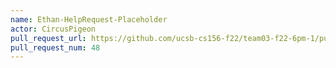 ```yaml
---
name: Ethan-HelpRequest-Placeholder
actor: CircusPigeon
pull_request_url: https://github.com/ucsb-cs156-f22/team03-f22-6pm-1/pull/48
pull_request_num: 48
---
```

